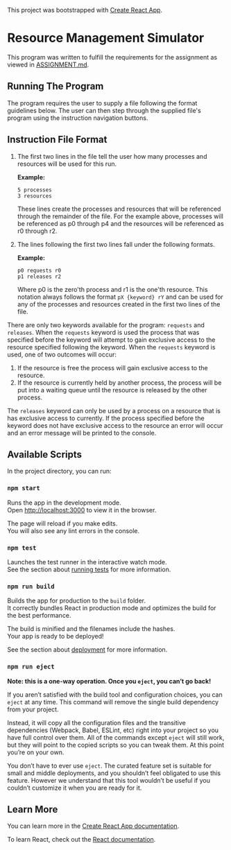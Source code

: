 This project was bootstrapped with [Create React App](https://github.com/facebook/create-react-app).

# Resource Management Simulator

This program was written to fulfill the requirements for the assignment as viewed in [ASSIGNMENT.md](ASSIGNMENT.md).

## Running The Program

The program requires the user to supply a file following the format guidelines below. The user can then step through the supplied file's program using the instruction navigation buttons.

## Instruction File Format

1. The first two lines in the file tell the user how many processes and resources will be used for this run.

   **Example:**

   ```
   5 processes
   3 resources
   ```

   These lines create the processes and resources that will be referenced through the remainder of the file. For the example above, processes will be referenced as p0 through p4 and the resources will be referenced as r0 through r2.

1. The lines following the first two lines fall under the following formats.

   **Example:**

   ```
   p0 requests r0
   p1 releases r2
   ```

   Where p0 is the zero'th process and r1 is the one'th resource. This notation always follows the format `pX {keyword} rY` and can be used for any of the processes and resources created in the first two lines of the file.

There are only two keywords available for the program: `requests` and `releases`. When the `requests` keyword is used the process that was specified before the keyword will attempt to gain exclusive access to the resource specified following the keyword. When the `requests` keyword is used, one of two outcomes will occur:
1. If the resource is free the process will gain exclusive access to the resource.
1. If the resource is currently held by another process, the process will be put into a waiting queue until the resource is released by the other process.

The `releases` keyword can only be used by a process on a resource that is has exclusive access to currently. If the process specified before the keyword does not have exclusive access to the resource an error will occur and an error message will be printed to the console.


## Available Scripts

In the project directory, you can run:

### `npm start`

Runs the app in the development mode.<br>
Open [http://localhost:3000](http://localhost:3000) to view it in the browser.

The page will reload if you make edits.<br>
You will also see any lint errors in the console.

### `npm test`

Launches the test runner in the interactive watch mode.<br>
See the section about [running tests](https://facebook.github.io/create-react-app/docs/running-tests) for more information.

### `npm run build`

Builds the app for production to the `build` folder.<br>
It correctly bundles React in production mode and optimizes the build for the best performance.

The build is minified and the filenames include the hashes.<br>
Your app is ready to be deployed!

See the section about [deployment](https://facebook.github.io/create-react-app/docs/deployment) for more information.

### `npm run eject`

**Note: this is a one-way operation. Once you `eject`, you can’t go back!**

If you aren’t satisfied with the build tool and configuration choices, you can `eject` at any time. This command will remove the single build dependency from your project.

Instead, it will copy all the configuration files and the transitive dependencies (Webpack, Babel, ESLint, etc) right into your project so you have full control over them. All of the commands except `eject` will still work, but they will point to the copied scripts so you can tweak them. At this point you’re on your own.

You don’t have to ever use `eject`. The curated feature set is suitable for small and middle deployments, and you shouldn’t feel obligated to use this feature. However we understand that this tool wouldn’t be useful if you couldn’t customize it when you are ready for it.

## Learn More

You can learn more in the [Create React App documentation](https://facebook.github.io/create-react-app/docs/getting-started).

To learn React, check out the [React documentation](https://reactjs.org/).
